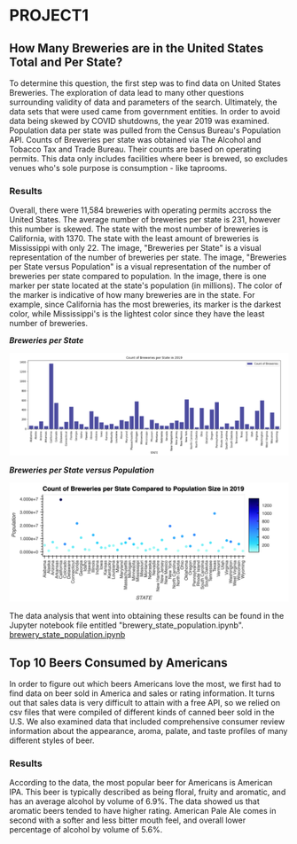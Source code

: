 # PROJECT1
## How Many Breweries are in the United States Total and Per State? 

To determine this question, the first step was to find data on United States Breweries. The exploration of data lead to many other questions surrounding validity of data and parameters of the search. Ultimately, the data sets that were used came from government entities. In order to avoid data being skewed by COVID shutdowns, the year 2019 was examined. Population data per state was pulled from the Census Bureau's Population API. Counts of Breweries per state was obtained via The Alcohol and Tobacco Tax and Trade Bureau. Their counts are based on operating permits. This data only includes facilities where beer is brewed, so excludes venues who's sole purpose is consumption - like taprooms. 

### Results

Overall, there were 11,584 breweries with operating permits accross the United States. The average number of breweries per state is 231, however this number is skewed. The state with the most number of breweries is California, with 1370. The state with the least amount of breweries is Mississippi with only 22. The image, "Breweries per State" is a visual representation of the number of breweries per state. The image, "Breweries per State versus Population" is a visual representation of the number of breweries per state compared to population. In the image, there is one marker per state located at the state's population (in millions). The color of the marker is indicative of how many breweries are in the state. For example, since California has the most breweries, its marker is the darkest color, while Mississippi's is the lightest color since they have the least number of breweries. 

***Breweries per State***

![This is a bar graph representing the number of breweries per state.](https://github.com/matheus-g-a/PROJECT1/blob/b1c76f4f8873b6b84ebe898292d1b75abf1e0db4/Brew_Count.png)

***Breweries per State versus Population***

![This image contains markers located at population counts per state with colors of the markers representing the count of breweries per state.](https://github.com/matheus-g-a/PROJECT1/blob/b1c76f4f8873b6b84ebe898292d1b75abf1e0db4/breweries_pop_scatter_2019.png)


The data analysis that went into obtaining these results can be found in the Jupyter notebook file entitled "brewery_state_population.ipynb". [brewery_state_population.ipynb](https://github.com/matheus-g-a/PROJECT1/blob/b1c76f4f8873b6b84ebe898292d1b75abf1e0db4/brewery_state_population.ipynb)

## Top 10 Beers Consumed by Americans 

In order to figure out which beers Americans love the most, we first had to find data on beer sold in America and sales or rating information. It turns out that sales data is very difficult to attain with a free API, so we relied on csv files that were compiled of different kinds of canned beer sold in the U.S. We also examined data that included comprehensive consumer review information about the appearance, aroma, palate, and taste profiles of many different styles of beer.

### Results

According to the data, the most popular beer for Americans is American IPA. This beer is typically described as being floral, fruity and aromatic, and has an average alcohol by volume of 6.9%. The data showed us that aromatic beers tended to have higher rating. American Pale Ale comes in second with a softer and less bitter mouth feel, and overall lower percentage of alcohol by volume of 5.6%. 
